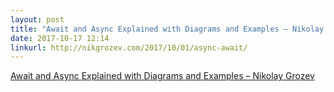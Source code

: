 ```yaml
---
layout: post
title: "Await and Async Explained with Diagrams and Examples – Nikolay Grozev"
date: 2017-10-17 12:14
linkurl: http://nikgrozev.com/2017/10/01/async-await/
---
```


[Await and Async Explained with Diagrams and Examples – Nikolay Grozev](http://nikgrozev.com/2017/10/01/async-await/)

> 